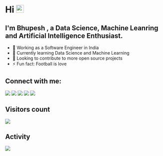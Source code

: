 # Hi <img src="https://media.giphy.com/media/hvRJCLFzcasrR4ia7z/giphy.gif" width="25px">
## I'm Bhupesh , a Data Science, Machine Leanring and Artificial Intelligence Enthusiast.

- 🌱 Working as a Software Engineer in India
- 📕 Currently learning Data Science and Machine Learning
- 👯 Looking to contribute to more open source projects
- ⚡ Fun fact: Football is love

## Connect with me:

<a href="mailto:bhupeshmahara@gmail.com"><img src="https://img.shields.io/badge/-Gmail-D14836?style=for-the-badge&logo=Gmail&logoColor=white"></img></a>
<a href="https://twitter.com/bhupeshmahara_/"><img src="https://img.shields.io/badge/-Twitter-1DA1F2?style=for-the-badge&logo=Twitter&logoColor=white"></img></a>
<a href="https://www.linkedin.com/in/bhupeshmahara/"><img src="https://img.shields.io/badge/-LinkedIn-0077B5?style=for-the-badge&logo=Linkedin&logoColor=white"></img></a>
<a href="https://github.com/bhupeshmahara"><img src="https://img.shields.io/badge/github-%23121011.svg?style=for-the-badge&logo=github&logoColor=white" /></a>
<a href="https://www.kaggle.com/frostyv/"><img src="https://img.shields.io/badge/Kaggle-035a7d?style=for-the-badge&logo=kaggle&logoColor=white" /></a>

## Visitors count
<p>
  <a href="https://github.com/bhupeshmahara/github-profile-count">
    <img src="https://profile-counter.glitch.me/{bhupeshmahara}/count.svg" />
  </a>
</p>

## Activity
<a href="https://github.com/bhupeshmahara/github-readme-activity-graph">
  <img align="center" src="https://activity-graph.herokuapp.com/graph?username=bhupeshmahara&theme=material-palenight" />
</a>
